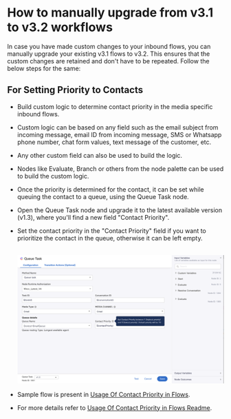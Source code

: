 
# How to manually upgrade from v3.1 to v3.2 workflows

In case you have made custom changes to your inbound flows, you can manually upgrade your existing v3.1 flows to v3.2. This ensures that the custom changes are retained and don't have to be repeated. Follow the below steps for the same:

## For Setting Priority to Contacts
- Build custom logic to determine contact priority in the media specific inbound flows.
- Custom logic can be based on any field such as the email subject from incoming message, email ID from incoming message, SMS or Whatsapp phone number, chat form values, text message of the customer, etc.
- Any other custom field can also be used to build the logic. 
- Nodes like Evaluate, Branch or others from the node palette can be used to build the custom logic.
- Once the priority is determined for the contact, it can be set while queuing the contact to a queue, using the Queue Task node.
- Open the Queue Task node and upgrade it to the latest available version (v1.3), where you'll find a new field "Contact Priority".
- Set the contact priority in the "Contact Priority" field if you want to prioritize the contact in the queue, otherwise it can be left empty.

  <br><img width="800" alt="SetContactPriority" src="v3.2/images/SetContactPriority.png"><br>

- Sample flow is present in [Usage Of Contact Priority in Flows](v3.2/Sample/Usage%20of%20Contact%20Priority%20In%20Flows/).
- For more details refer to [Usage Of Contact Priority in Flows Readme](v3.2/Sample/Usage%20of%20Contact%20Priority%20In%20Flows/README.md).

